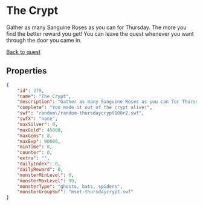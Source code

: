 # The Crypt

Gather as many Sanguine Roses as you can for Thursday. The more you find the better reward you get! You can leave the quest whenever you want through the door you came in.

[Back to quest](../quests.md)

## Properties

```json
{
    "id": 279,
    "name": "The Crypt",
    "description": "Gather as many Sanguine Roses as you can for Thursday. The more you find the better reward you get! You can leave the quest whenever you want through the door you came in.",
    "complete": "You made it out of the crypt alive!",
    "swf": "random\/random-thursdaycrypt100r2.swf",
    "swfX": "none",
    "maxSilver": 0,
    "maxGold": 45000,
    "maxGems": 0,
    "maxExp": 90000,
    "minTime": 0,
    "counter": 0,
    "extra": "",
    "dailyIndex": 0,
    "dailyReward": 0,
    "monsterMinLevel": 0,
    "monsterMaxLevel": 99,
    "monsterType": "ghosts, bats, spiders",
    "monsterGroupSwf": "mset-thursdaycrypt.swf"
}
```

